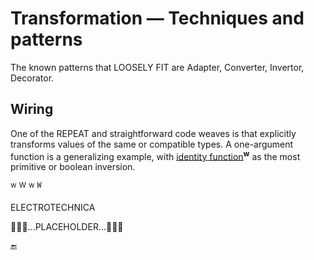 # Transformation &mdash; Techniques and patterns

The known patterns that LOOSELY FIT are Adapter, Converter, Invertor, Decorator.

## Wiring 

One of the REPEAT and straightforward code weaves is that explicitly transforms values of the same or compatible types. 
A one-argument function is a generalizing example, with [identity function](https://en.wikipedia.org/wiki/Identity_function)<sup><b>w</b></sup> as the most primitive or boolean inversion.

<sup>w</sup> <sup>W</sup>  <sup>w</sup> <sup><samp>W</samp></sup>

ELECTROTECHNICA 

🚧🚧🚧...PLACEHOLDER...🚧🚧🚧

🔚
